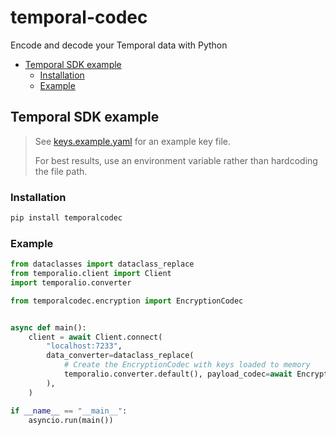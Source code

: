 # temporal-codec

Encode and decode your Temporal data with Python

<!-- toc -->

* [Temporal SDK example](#temporal-sdk-example)
  * [Installation](#installation)
  * [Example](#example)

<!-- Regenerate with "pre-commit run -a markdown-toc" -->

<!-- tocstop -->

## Temporal SDK example

> See [keys.example.yaml](https://github.com/mrsimonemms/temporal-codec-server/blob/e11e08a51b0cc0673363e6df3d4d4280319bce2b/keys.example.yaml)
> for an example key file.
>
> For best results, use an environment variable rather than hardcoding the file
> path.

### Installation

```sh
pip install temporalcodec
```

### Example

```python
from dataclasses import dataclass_replace
from temporalio.client import Client
import temporalio.converter

from temporalcodec.encryption import EncryptionCodec


async def main():
    client = await Client.connect(
        "localhost:7233",
        data_converter=dataclass_replace(
            # Create the EncryptionCodec with keys loaded to memory
            temporalio.converter.default(), payload_codec=await EncryptionCodec.create(keypath="/path/to/keyfile")
        ),
    )

if __name__ == "__main__":
    asyncio.run(main())
```
